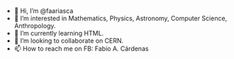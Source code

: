- 👋 Hi, I’m @faariasca
- 👀 I’m interested in Mathematics, Physics, Astronomy, Computer Science, Anthropology.
- 🌱 I’m currently learning HTML.
- 💞️ I’m looking to collaborate on CERN.
- 📫 How to reach me on FB: Fabio A. Cárdenas

<!---
faariasca/faariasca is a ✨ special ✨ repository because its `README.md` (this file) appears on your GitHub profile.
You can click the Preview link to take a look at your changes.
--->

